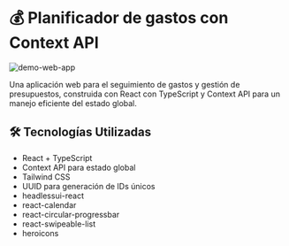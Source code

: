 #  💰 Planificador de gastos con Context API

![demo-web-app](https://github.com/sotoflore/Control-de-Gastos-y-Presupuesto-Context-API/blob/main/public/web-app-control.png)

Una aplicación web para el seguimiento de gastos y gestión de presupuestos, construida con React con TypeScript y Context API para un manejo eficiente del estado global. 

## 🛠️ Tecnologías Utilizadas

- React + TypeScript
- Context API para estado global
- Tailwind CSS
- UUID para generación de IDs únicos
- headlessui-react
- react-calendar
- react-circular-progressbar
- react-swipeable-list
- heroicons
